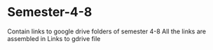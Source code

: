 # Semester-4-8
Contain links to google drive folders of semester 4-8
All the links are assembled in Links to gdrive file
